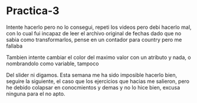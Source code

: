 # Practica-3

Intente hacerlo pero no lo consegui, repeti los videos pero debi hacerlo mal, con lo cual fui incapaz de leer el archivo original de fechas dado que no sabia como transformarlos, pense en un contador para country pero me fallaba

Tambien intente cambiar el color del maximo valor con un atributo y nada, o nombrandolo como variable, tampoco

Del slider ni digamos. Esta semana me ha sido imposible hacerlo bien, seguire la siguiente, el caso que los ejercicios que hacias me salieron, pero he debido colapsar en conocmientos y demas y no lo hice bien, excusa ninguna para el no apto. 
